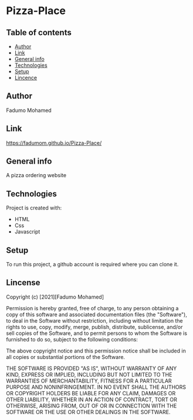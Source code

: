 # Pizza-Place


## Table of contents
* [Author](#author)
* [Link](#link)
* [General info](#general-info)
* [Technologies](#technologies)
* [Setup](#setup)
* [Lincence](#lincense)

## Author
Fadumo Mohamed

## Link
https://fadumom.github.io/Pizza-Place/

## General info
A pizza ordering website  
	
## Technologies
Project is created with:
* HTML
* Css
* Javascript
	
## Setup
To run this project, a github account is required
where you can clone it.

## Lincense


Copyright (c) [2021][Fadumo Mohamed] 

Permission is hereby granted, free of charge, to any person obtaining a copy of this software and associated documentation files (the "Software"), to deal in the Software without restriction, including without limitation the rights to use, copy, modify, merge, publish, distribute, sublicense, and/or sell copies of the Software, and to permit persons to whom the Software is furnished to do so, subject to the following conditions:

The above copyright notice and this permission notice shall be included in all copies or substantial portions of the Software.

THE SOFTWARE IS PROVIDED "AS IS", WITHOUT WARRANTY OF ANY KIND, EXPRESS OR IMPLIED, INCLUDING BUT NOT LIMITED TO THE WARRANTIES OF MERCHANTABILITY, FITNESS FOR A PARTICULAR PURPOSE AND NONINFRINGEMENT. IN NO EVENT SHALL THE AUTHORS OR COPYRIGHT HOLDERS BE LIABLE FOR ANY CLAIM, DAMAGES OR OTHER LIABILITY, WHETHER IN AN ACTION OF CONTRACT, TORT OR OTHERWISE, ARISING FROM, OUT OF OR IN CONNECTION WITH THE SOFTWARE OR THE USE OR OTHER DEALINGS IN THE SOFTWARE.
